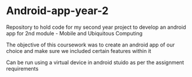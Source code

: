 # Android-app-year-2
Repository to hold code for my second year project to develop an android app for 2nd module - Mobile and Ubiquitous Computing

The objective of this coursework was to create an android app of our choice and make sure we included certain features within it

Can be run using a virtual device in android stuido as per the assignment requirements
